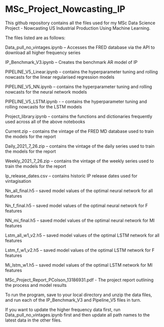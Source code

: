 # MSc_Project_Nowcasting_IP

This github repository contains all the files used for my MSc Data Science Project - Nowcasting US Industrial Production Using Machine Learning.

The files listed are as follows:

Data_pull_no_vintages.ipynb – Accesses the FRED database via the API to download all higher frequency series

IP_Benchmark_V3.ipynb – Creates the benchmark AR model of IP

PIPELINE_V5_Linear.ipynb – contains the hyperparameter tuning and rolling nowcasts for the linear regularised regression models 

PIPELINE_V5_NN.ipynb – contains the hyperparameter tuning and rolling nowcasts for the neural network models

PIPELINE_V5_LSTM.ipynb - – contains the hyperparameter tuning and rolling nowcasts for the LSTM models

Project_library.ipynb – contains the functions and dictionaries frequently used across all of the above notebooks

Current.zip – contains the vintage of the FRED MD database used to train the models for the report

Daily_2021_7_26.zip – contains the vintage of the daily series used to train the models for the report

Weekly_2021_7_26.zip – contains the vintage of the weekly series used to train the models for the report

Ip_release_dates.csv – contains historic IP release dates used for vintagisation

Nn_all_final.h5 – saved model values of the optimal neural network for all features

Nn_f_final.h5 – saved model values of the optimal neural network for F features

NN_mi_final.h5 – saved model values of the optimal neural network for MI features

Lstm_all_w1_v2.h5 – saved model values of the optimal LSTM network for all features

Lstm_f_w1_v2.h5 – saved model values of the optimal LSTM network for F features

Mi_lstm_w1.h5 – saved model values of the optimal LSTM network for MI features

MSc_Project_Report_PColson_13186931.pdf - The project report outlining the process and model results

To run the program, save to your local directory and unzip the data files, and run each of the IP_Benchmark_V3 and Pipeline_V5 files in turn.

If you want to update the higher frequency data first, run Data_pull_no_vintages.ipynb first and then update all path names to the latest data in the other files.


